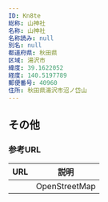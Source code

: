 ```yaml
---
ID: Kn8te
総称: 山神社
名称: 山神社
名称読み: null
別名: null
都道府県: 秋田県
区域: 湯沢市
緯度: 39.1622052
経度: 140.5197789
郵便番号: 40960
住所: 秋田県湯沢市沼ノ岱山
---
```


## その他

### 参考URL

| URL | 説明          |
| --- | ------------- |
|     | OpenStreetMap |

